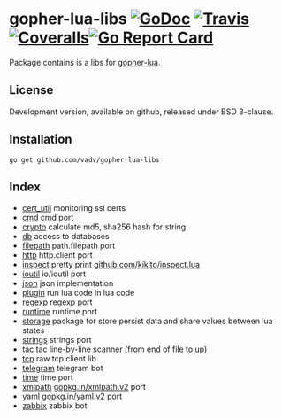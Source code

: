 # gopher-lua-libs [![GoDoc](https://godoc.org/github.com/vadv/gopher-lua-libs?status.svg)](https://godoc.org/github.com/vadv/gopher-lua-libs) [![Travis](https://travis-ci.org/vadv/gopher-lua-libs.svg)](https://travis-ci.org/vadv/gopher-lua-libs) [![Coveralls](https://coveralls.io/repos/vadv/gopher-lua-libs/badge.svg)](https://coveralls.io/r/vadv/gopher-lua-libs)[![Go Report Card](https://goreportcard.com/badge/github.com/vadv/gopher-lua-libs)](https://goreportcard.com/report/github.com/vadv/gopher-lua-libs)

Package contains is a libs for [gopher-lua](https://github.com/yuin/gopher-lua).

## License

Development version, available on github, released under BSD 3-clause.

## Installation

```
go get github.com/vadv/gopher-lua-libs
```

## Index

* [cert_util](/cert_util) monitoring ssl certs
* [cmd](/cmd) cmd port
* [crypto](/crypto) calculate md5, sha256 hash for string
* [db](/db) access to databases
* [filepath](/filepath) path.filepath port
* [http](/http) http.client port
* [inspect](/inspect) pretty print [github.com/kikito/inspect.lua](https://github.com/kikito/inspect.lua)
* [ioutil](/ioutil) io/ioutil port
* [json](/json) json implementation
* [plugin](/plugin) run lua code in lua code
* [regexp](/regexp) regexp port
* [runtime](/runtime) runtime port
* [storage](/storage) package for store persist data and share values between lua states
* [strings](/strings) strings port
* [tac](/tac) tac line-by-line scanner (from end of file to up)
* [tcp](/tcp) raw tcp client lib
* [telegram](/telegram) telegram bot
* [time](/time) time port
* [xmlpath](/xmlpath) [gopkg.in/xmlpath.v2](https://gopkg.in/xmlpath.v2) port
* [yaml](/yaml) [gopkg.in/yaml.v2](https://gopkg.in/yaml.v2) port
* [zabbix](/zabbix) zabbix bot
